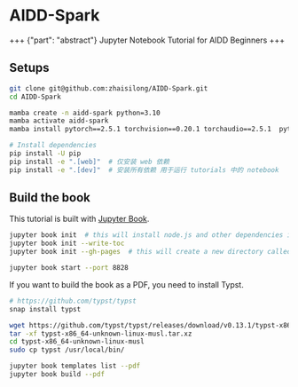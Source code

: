 # AIDD-Spark

+++ {"part": "abstract"}
Jupyter Notebook Tutorial for AIDD Beginners
+++

## Setups

```bash
git clone git@github.com:zhaisilong/AIDD-Spark.git
cd AIDD-Spark

mamba create -n aidd-spark python=3.10
mamba activate aidd-spark
mamba install pytorch==2.5.1 torchvision==0.20.1 torchaudio==2.5.1  pytorch-cuda=11.8 -c pytorch -c nvidia

# Install dependencies
pip install -U pip
pip install -e ".[web]"  # 仅安装 web 依赖
pip install -e ".[dev]"  # 安装所有依赖 用于运行 tutorials 中的 notebook
```

## Build the book

This tutorial is built with [Jupyter Book](https://next.jupyterbook.org/start).

```bash
jupyter book init  # this will install node.js and other dependencies into ~/.local/share/jupyter-book
jupyter book init --write-toc
jupyter book init --gh-pages  # this will create a new directory called _build/html/

jupyter book start --port 8828
```

If you want to build the book as a PDF, you need to install Typst.

```bash
# https://github.com/typst/typst
snap install typst

wget https://github.com/typst/typst/releases/download/v0.13.1/typst-x86_64-unknown-linux-musl.tar.xz
tar -xf typst-x86_64-unknown-linux-musl.tar.xz
cd typst-x86_64-unknown-linux-musl
sudo cp typst /usr/local/bin/

jupyter book templates list --pdf
jupyter book build --pdf
```
